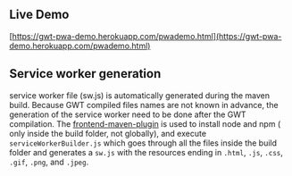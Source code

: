 
## Live Demo

[https://gwt-pwa-demo.herokuapp.com/pwademo.html](https://gwt-pwa-demo.herokuapp.com/pwademo.html) 

## Service worker generation

service worker file (sw.js) is automatically generated during the maven build. Because GWT compiled files names are not known in advance, the generation of the service worker need to be done after the GWT compilation. The [frontend-maven-plugin](https://github.com/eirslett/frontend-maven-plugin) is used to install node and npm ( only inside the build folder, not globally), and execute `serviceWorkerBuilder.js` which goes through all the files inside the build folder and generates a `sw.js` with the resources ending in `.html`, `.js`, `.css`, `.gif`, `.png`, and `.jpeg`.